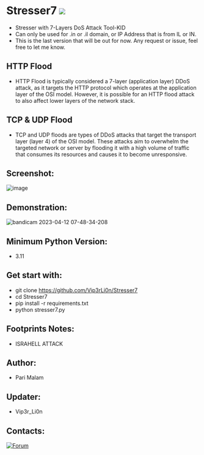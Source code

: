 # Stresser7 ![](https://img.shields.io/badge/Version-6.0-brightgreen.svg)
- Stresser with 7-Layers DoS Attack Tool-KID
- Can only be used for .in or .il domain, or IP Address that is from IL or IN.
- This is the last version that will be out for now. Any request or issue, feel free to let me know.

## HTTP Flood
- HTTP Flood is typically considered a 7-layer (application layer) DDoS attack,
as it targets the HTTP protocol which operates at the application layer of the OSI model.
However, it is possible for an HTTP flood attack to also affect lower layers of the network stack.
## TCP & UDP Flood
- TCP and UDP floods are types of DDoS attacks that target the transport layer (layer 4) of the OSI model. These attacks aim to overwhelm the targeted network or server by flooding it with a high volume of traffic that consumes its resources and causes it to become unresponsive.
## Screenshot:
![image](https://github.com/Vip3rLi0n/Stresser7/assets/21289340/9d454724-5d52-4298-a215-c61bf2608a23)
## Demonstration:
![bandicam 2023-04-12 07-48-34-208](https://user-images.githubusercontent.com/25004320/231313048-788b71b6-f399-4306-bde7-85f96d0e24af.gif)
## Minimum Python Version:
- 3.11
## Get start with:
- git clone https://github.com/Vip3rLi0n/Stresser7
- cd Stresser7
- pip install -r requirements.txt
- python stresser7.py
## Footprints Notes:
-  ISRAHELL ATTACK
## Author:
- Pari Malam
## Updater:
- Vip3r_Li0n
## Contacts:
[![Forum](https://img.shields.io/badge/-Forum-red)](https://dragonforce.io)
